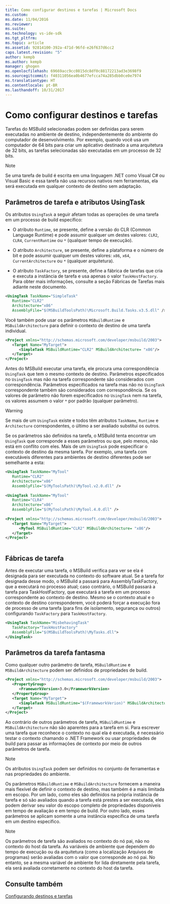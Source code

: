 ```yaml
---
title: Como configurar destinos e tarefas | Microsoft Docs
ms.custom: 
ms.date: 11/04/2016
ms.reviewer: 
ms.suite: 
ms.technology: vs-ide-sdk
ms.tgt_pltfrm: 
ms.topic: article
ms.assetid: 92814100-392a-471d-96fd-e26f637d6cc2
caps.latest.revision: "5"
author: kempb
ms.author: kempb
manager: ghogen
ms.openlocfilehash: 69669acc9cc0815dc8df0c88172213ad3e3698f9
ms.sourcegitcommit: f40311056ea0b4677efcca74a285dbb0ce0e7974
ms.translationtype: HT
ms.contentlocale: pt-BR
ms.lasthandoff: 10/31/2017
---
```

# <a name="how-to-configure-targets-and-tasks"></a>Como configurar destinos e tarefas
Tarefas do MSBuild selecionadas podem ser definidas para serem executadas no ambiente de destino, independentemente do ambiente do computador de desenvolvimento. Por exemplo, quando você usa um computador de 64 bits para criar um aplicativo destinado a uma arquitetura de 32 bits, as tarefas selecionadas são executadas em um processo de 32 bits.  
  
> [!NOTE]
>  Se uma tarefa de build é escrita em uma linguagem .NET como Visual C# ou Visual Basic e essa tarefa não usa recursos nativos nem ferramentas, ela será executada em qualquer contexto de destino sem adaptação.  
  
## <a name="usingtask-attributes-and-task-parameters"></a>Parâmetros de tarefa e atributos UsingTask  
 Os atributos `UsingTask` a seguir afetam todas as operações de uma tarefa em um processo de build específico:  
  
-   O atributo `Runtime`, se presente, define a versão do CLR (Common Language Runtime) e pode assumir qualquer um destes valores: `CLR2`, `CLR4`, `CurrentRuntime` ou `*` (qualquer tempo de execução).  
  
-   O atributo `Architecture`, se presente, define a plataforma e o número de bit e pode assumir qualquer um destes valores: `x86`, `x64`, `CurrentArchitecture` ou `*` (qualquer arquitetura).  
  
-   O atributo `TaskFactory`, se presente, define a fábrica de tarefas que cria e executa a instância de tarefa e usa apenas o valor `TaskHostFactory`. Para obter mais informações, consulte a seção Fábricas de Tarefas mais adiante neste documento.  
  
```xml  
<UsingTask TaskName="SimpleTask"   
   Runtime="CLR2"  
   Architecture="x86"  
   AssemblyFile="$(MSBuildToolsPath)\Microsoft.Build.Tasks.v3.5.dll" />  
```  
  
 Você também pode usar os parâmetros `MSBuildRuntime` e `MSBuildArchitecture` para definir o contexto de destino de uma tarefa individual.  
  
```xml  
<Project xmlns="http://schemas.microsoft.com/developer/msbuild/2003">  
   <Target Name="MyTarget">  
      <SimpleTask MSBuildRuntime="CLR2" MSBuildArchitecture= "x86"/>  
   </Target>  
</Project>  
```  
  
 Antes do MSBuild executar uma tarefa, ele procura uma correspondência `UsingTask` que tem o mesmo contexto de destino.  Parâmetros especificados no `UsingTask` mas não na tarefa correspondente são considerados com correspondência.  Parâmetros especificados na tarefa mas não no `UsingTask` correspondente também são considerados com correspondência. Se os valores de parâmetro não forem especificados no `UsingTask` nem na tarefa, os valores assumem o valor `*` por padrão (qualquer parâmetro).  
  
> [!WARNING]
>  Se mais de um `UsingTask` existe e todos têm atributos `TaskName`, `Runtime` e `Architecture` correspondentes, o último a ser avaliado substitui os outros.  
  
 Se os parâmetros são definidos na tarefa, o MSBuild tenta encontrar um `UsingTask` que corresponde a esses parâmetros ou que, pelo menos, não está em conflito com eles.  Mais de um `UsingTask` pode especificar o contexto de destino da mesma tarefa.  Por exemplo, uma tarefa com executáveis diferentes para ambientes de destino diferentes pode ser semelhante a esta:  
  
```xml  
<UsingTask TaskName="MyTool"   
   Runtime="CLR2"  
   Architecture="x86"  
   AssemblyFile="$(MyToolsPath)\MyTool.v2.0.dll" />  
  
<UsingTask TaskName="MyTool"   
   Runtime="CLR4"  
   Architecture="x86"  
   AssemblyFile="$(MyToolsPath)\MyTool.4.0.dll" />  
  
<Project xmlns="http://schemas.microsoft.com/developer/msbuild/2003">  
   <Target Name="MyTarget">  
      <MyTool MSBuildRuntime="CLR2" MSBuildArchitecture= "x86"/>  
   </Target>  
</Project>  
  
```  
  
## <a name="task-factories"></a>Fábricas de tarefa  
 Antes de executar uma tarefa, o MSBuild verifica para ver se ela é designada para ser executada no contexto do software atual.  Se a tarefa for designada desse modo, o MSBuild a passará para AssemblyTaskFactory, que a executará no processo atual; caso contrário, o MSBuild passará a tarefa para TaskHostFactory, que executará a tarefa em um processo correspondente ao contexto de destino. Mesmo se o contexto atual e o contexto de destino corresponderem, você poderá forçar a execução fora de processo de uma tarefa (para fins de isolamento, segurança ou outros) configurando `TaskFactory` para `TaskHostFactory`.  
  
```xml  
<UsingTask TaskName="MisbehavingTask"   
   TaskFactory="TaskHostFactory"  
   AssemblyFile="$(MSBuildToolsPath)\MyTasks.dll">  
</UsingTask>  
```  
  
## <a name="phantom-task-parameters"></a>Parâmetros da tarefa fantasma  
 Como qualquer outro parâmetro de tarefa, `MSBuildRuntime` e `MSBuildArchitecture` podem ser definidos de propriedades de build.  
  
```xml  
<Project xmlns="http://schemas.microsoft.com/developer/msbuild/2003">  
   <PropertyGroup>  
      <FrameworkVersion>3.0</FrameworkVersion>  
   </PropertyGroup>  
   <Target Name="MyTarget">  
      <SimpleTask MSBuildRuntime="$(FrameworkVerion)" MSBuildArchitecture= "x86"/>  
   </Target>  
</Project>  
```  
  
 Ao contrário de outros parâmetros de tarefa, `MSBuildRuntime` e `MSBuildArchitecture` não são aparentes para a tarefa em si.  Para escrever uma tarefa que reconhece o contexto no qual ela é executada, é necessário testar o contexto chamando o .NET Framework ou usar propriedades de build para passar as informações de contexto por meio de outros parâmetros de tarefa.  
  
> [!NOTE]
>  Os atributos `UsingTask` podem ser definidos no conjunto de ferramentas e nas propriedades do ambiente.  
  
 Os parâmetros `MSBuildRuntime` e `MSBuildArchitecture` fornecem a maneira mais flexível de definir o contexto de destino, mas também é a mais limitada em escopo.  Por um lado, como eles são definidos na própria instância de tarefa e só são avaliados quando a tarefa está prestes a ser executada, eles podem derivar seu valor do escopo completo de propriedades disponíveis em tempo de avaliação e em tempo de build.  Por outro lado, esses parâmetros se aplicam somente a uma instância específica de uma tarefa em um destino específico.  
  
> [!NOTE]
>  Os parâmetros de tarefa são avaliados no contexto do nó pai, não no contexto do host da tarefa. As variáveis de ambiente que dependem do tempo de execução ou da arquitetura (como a localização Arquivos de programas) serão avaliadas com o valor que corresponde ao nó pai.  No entanto, se a mesma variável de ambiente for lida diretamente pela tarefa, ela será avaliada corretamente no contexto do host da tarefa.  
  
## <a name="see-also"></a>Consulte também  
 [Configurando destinos e tarefas](../msbuild/configuring-targets-and-tasks.md)
